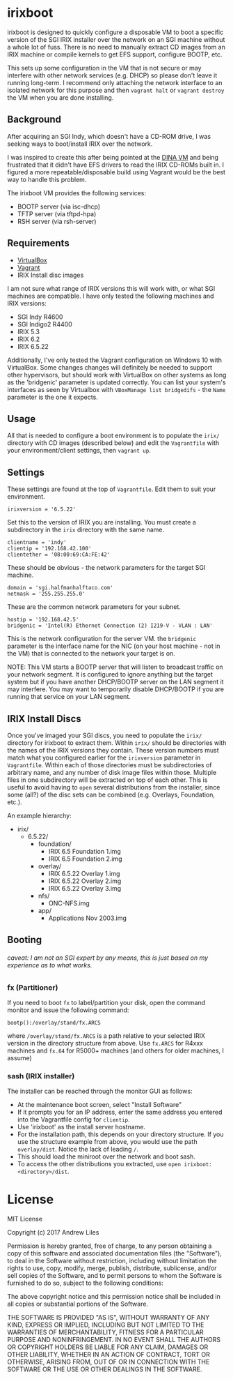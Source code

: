 irixboot
========

irixboot is designed to quickly configure a disposable VM to boot a specific version of the SGI IRIX installer over the network on an SGI machine without a whole lot of fuss. There is no need to manually extract CD images from an IRIX machine or compile kernels to get EFS support, configure BOOTP, etc.

This sets up some configuration in the VM that is not secure or may interfere with other network services (e.g. DHCP) so please don't leave it running long-term. I recommend only attaching the network interface to an isolated network for this purpose and then `vagrant halt` or `vagrant destroy` the VM when you are done installing.

## Background

After acquiring an SGI Indy, which doesn't have a CD-ROM drive, I was seeking ways to boot/install IRIX over the network. 

I was inspired to create this after being pointed at the [DINA VM](http://shiftleft.com/mirrors/dina.harrydebug.com/) and being frustrated that it didn't have EFS drivers to read the IRIX CD-ROMs built in. I figured a more repeatable/disposable build using Vagrant would be the best way to handle this problem.

The irixboot VM provides the following services:

* BOOTP server (via isc-dhcp)
* TFTP server (via tftpd-hpa)
* RSH server (via rsh-server)

## Requirements

* [VirtualBox](https://www.virtualbox.org/wiki/Downloads)
* [Vagrant](https://www.vagrantup.com/downloads.html)
* IRIX Install disc images

I am not sure what range of IRIX versions this will work with, or what SGI machines are compatible. I have only tested the following machines and IRIX versions:

* SGI Indy R4600
* SGI Indigo2 R4400
* IRIX 5.3
* IRIX 6.2
* IRIX 6.5.22

Additionally, I've only tested the Vagrant configuration on Windows 10 with VirtualBox. Some changes changes will definitely be needed to support other hypervisors, but should work with VirtualBox on other systems as long as the 'bridgenic' parameter is updated correctly. You can list your system's interfaces as seen by Virtualbox with `VBoxManage list bridgedifs` - the `Name` parameter is the one it expects.


## Usage

All that is needed to configure a boot environment is to populate the `irix/` directory with CD images (described below) and edit the `Vagrantfile` with your environment/client settings, then `vagrant up`.

## Settings

These settings are found at the top of `Vagrantfile`. Edit them to suit your environment.

```
irixversion = '6.5.22'
```
Set this to the version of IRIX you are installing. You must create a subdirectory in the `irix` directory with the same name.

```
clientname = 'indy'
clientip = '192.168.42.100'
clientether = '08:00:69:CA:FE:42'
```
These should be obvious - the network parameters for the target SGI machine.

```
domain = 'sgi.halfmanhalftaco.com'
netmask = '255.255.255.0'
```
These are the common network parameters for your subnet.

```
hostip = '192.168.42.5'
bridgenic = 'Intel(R) Ethernet Connection (2) I219-V - VLAN : LAN'
```
This is the network configuration for the server VM. the `bridgenic` parameter is the interface name for the NIC (on your host machine - not in the VM) that is connected to the network your target is on.

NOTE: This VM starts a BOOTP server that will listen to broadcast traffic on your network segment. It is configured to ignore anything but the target system but if you have another DHCP/BOOTP server on the LAN segment it may interfere. You may want to temporarily disable DHCP/BOOTP if you are running that service on your LAN segment.

## IRIX Install Discs

Once you've imaged your SGI discs, you need to populate the `irix/` directory for irixboot to extract them. Within `irix/` should be directories with the names of the IRIX versions they contain. These version numbers must match what you configured earlier for the `irixversion` parameter in `Vagrantfile`. Within each of those directories must be subdirectories of arbitrary name, and any number of disk image files within those. Multiple files in one subdirectory will be extracted on top of each other. This is useful to avoid having to `open` several distributions from the installer, since some (all?) of the disc sets can be combined (e.g. Overlays, Foundation, etc.).

An example hierarchy:

* irix/
  * 6.5.22/
    * foundation/
		* IRIX 6.5 Foundation 1.img
		* IRIX 6.5 Foundation 2.img
	* overlay/
		* IRIX 6.5.22 Overlay 1.img
		* IRIX 6.5.22 Overlay 2.img
		* IRIX 6.5.22 Overlay 3.img
	* nfs/
		* ONC-NFS.img
	* app/
		* Applications Nov 2003.img

## Booting

###### caveat: I am not an SGI expert by any means, this is just based on my experience as to what works.

### fx (Partitioner)

If you need to boot `fx` to label/partition your disk, open the command monitor and issue the following command:

`bootp():/overlay/stand/fx.ARCS`

where `/overlay/stand/fx.ARCS` is a path relative to your selected IRIX version in the directory structure from above. Use `fx.ARCS` for R4xxx machines and `fx.64` for R5000+ machines (and others for older machines, I assume)

### sash (IRIX installer)
	
The installer can be reached through the monitor GUI as follows:

* At the maintenance boot screen, select "Install Software"
* If it prompts you for an IP address, enter the same address you entered into the Vagrantfile config for `clientip`.
* Use 'irixboot' as the install server hostname.
* For the installation path, this depends on your directory structure. If you use the structure example from above, you would use the path `overlay/dist`. Notice the lack of leading `/`.
* This should load the miniroot over the network and boot sash.
* To access the other distributions you extracted, use `open irixboot:<directory>/dist`.

# License

MIT License

Copyright (c) 2017 Andrew Liles

Permission is hereby granted, free of charge, to any person obtaining a copy
of this software and associated documentation files (the "Software"), to deal
in the Software without restriction, including without limitation the rights
to use, copy, modify, merge, publish, distribute, sublicense, and/or sell
copies of the Software, and to permit persons to whom the Software is
furnished to do so, subject to the following conditions:

The above copyright notice and this permission notice shall be included in all
copies or substantial portions of the Software.

THE SOFTWARE IS PROVIDED "AS IS", WITHOUT WARRANTY OF ANY KIND, EXPRESS OR
IMPLIED, INCLUDING BUT NOT LIMITED TO THE WARRANTIES OF MERCHANTABILITY,
FITNESS FOR A PARTICULAR PURPOSE AND NONINFRINGEMENT. IN NO EVENT SHALL THE
AUTHORS OR COPYRIGHT HOLDERS BE LIABLE FOR ANY CLAIM, DAMAGES OR OTHER
LIABILITY, WHETHER IN AN ACTION OF CONTRACT, TORT OR OTHERWISE, ARISING FROM,
OUT OF OR IN CONNECTION WITH THE SOFTWARE OR THE USE OR OTHER DEALINGS IN THE
SOFTWARE.